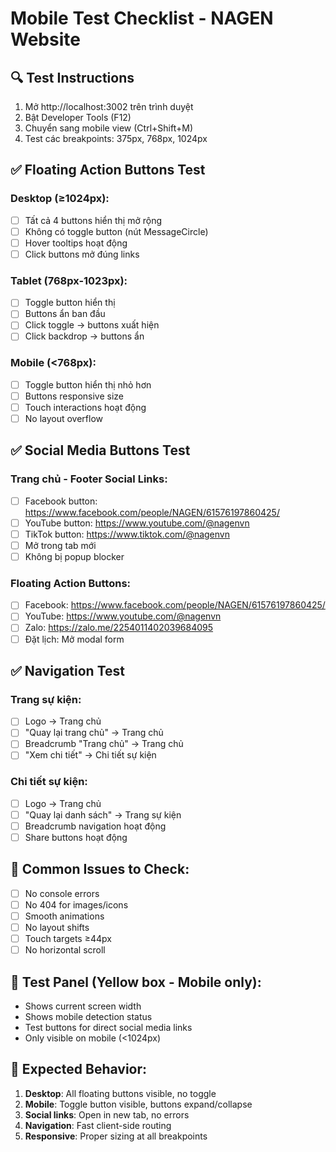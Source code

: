 # Mobile Test Checklist - NAGEN Website

## 🔍 Test Instructions
1. Mở http://localhost:3002 trên trình duyệt
2. Bật Developer Tools (F12)
3. Chuyển sang mobile view (Ctrl+Shift+M)
4. Test các breakpoints: 375px, 768px, 1024px

## ✅ Floating Action Buttons Test

### Desktop (≥1024px):
- [ ] Tất cả 4 buttons hiển thị mở rộng
- [ ] Không có toggle button (nút MessageCircle)
- [ ] Hover tooltips hoạt động
- [ ] Click buttons mở đúng links

### Tablet (768px-1023px):
- [ ] Toggle button hiển thị
- [ ] Buttons ẩn ban đầu
- [ ] Click toggle → buttons xuất hiện
- [ ] Click backdrop → buttons ẩn

### Mobile (<768px):
- [ ] Toggle button hiển thị nhỏ hơn
- [ ] Buttons responsive size
- [ ] Touch interactions hoạt động
- [ ] No layout overflow

## ✅ Social Media Buttons Test

### Trang chủ - Footer Social Links:
- [ ] Facebook button: https://www.facebook.com/people/NAGEN/61576197860425/
- [ ] YouTube button: https://www.youtube.com/@nagenvn
- [ ] TikTok button: https://www.tiktok.com/@nagenvn
- [ ] Mở trong tab mới
- [ ] Không bị popup blocker

### Floating Action Buttons:
- [ ] Facebook: https://www.facebook.com/people/NAGEN/61576197860425/
- [ ] YouTube: https://www.youtube.com/@nagenvn
- [ ] Zalo: https://zalo.me/2254011402039684095
- [ ] Đặt lịch: Mở modal form

## ✅ Navigation Test

### Trang sự kiện:
- [ ] Logo → Trang chủ
- [ ] "Quay lại trang chủ" → Trang chủ
- [ ] Breadcrumb "Trang chủ" → Trang chủ
- [ ] "Xem chi tiết" → Chi tiết sự kiện

### Chi tiết sự kiện:
- [ ] Logo → Trang chủ
- [ ] "Quay lại danh sách" → Trang sự kiện
- [ ] Breadcrumb navigation hoạt động
- [ ] Share buttons hoạt động

## 🐛 Common Issues to Check:
- [ ] No console errors
- [ ] No 404 for images/icons
- [ ] Smooth animations
- [ ] No layout shifts
- [ ] Touch targets ≥44px
- [ ] No horizontal scroll

## 📱 Test Panel (Yellow box - Mobile only):
- Shows current screen width
- Shows mobile detection status
- Test buttons for direct social media links
- Only visible on mobile (<1024px)

## 🎯 Expected Behavior:
1. **Desktop**: All floating buttons visible, no toggle
2. **Mobile**: Toggle button visible, buttons expand/collapse
3. **Social links**: Open in new tab, no errors
4. **Navigation**: Fast client-side routing
5. **Responsive**: Proper sizing at all breakpoints